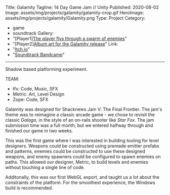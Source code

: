 ﻿Title: Galamity
Tagline:  14 Day Game Jam // Unity
Published: 2020-08-02
Image: assets/img/projects/galamity/galamity-crop.gif
HeroImage: assets/img/projects/galamity/Galamity.png
Type: Project
Category: 
  - game
  - soundtrack
Gallery:
  - "[Player1][The player flys through a swarm of enemies](assets/img/projects/galamity/galamity.gif)"
  - "[Player2][Album art for the Galamity release](assets/img/projects/galamity/Galamity_Mk1.png)"
Link:
  - "[Itch.io](https://saltmonger.itch.io/galamity)"
  - "[Soundtrack Bandcamp](https://seawaves.bandcamp.com/album/galamity-ost)"
---
Shadow based platforming experiment.

TEAM:
- tfx: Code, Music, SFX
- Metric: Art, Level Design
- Zope: Code, SFX

Galamity was designed for Shacknews Jam V: The Final Frontier.  The jam's theme was to reimagine a classic arcade game - we chose to revisit the classic _Galaga_, in the style of an on-rails shooter like _Star Fox_.  The jam submission time was a full month, but we entered halfway through and finished our game in two weeks.

This was the first game where I was interested in building tooling for level designers.  Weapons could be constructed using premade emitter prefabs and patterns, enemies could be constructed to use these designed weapons, and enemy spawners could be configured to spawn enemies on paths.  This allowed our designer, Metric, to build levels and enemies without touching a single line of code.

Additonally, this was our first WebGL export, and taught us a lot about the constraints of the platform.  For the smoothest experience, the Windows build is recommended.